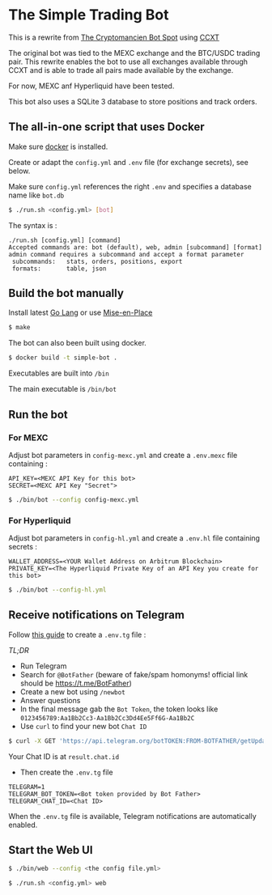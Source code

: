 # The Simple Trading Bot

This is a rewrite from [The Cryptomancien Bot Spot](https://github.com/cryptomancien/bot-spot) using [CCXT](https://github.com/ccxt/ccxt)

The original bot was tied to the MEXC exchange and the BTC/USDC trading pair.
This rewrite enables the bot to use all exchanges available through CCXT and is able to trade all pairs made available by the exchange.

For now, MEXC anf Hyperliquid have been tested.

This bot also uses a SQLite 3 database to store positions and track orders.

## The all-in-one script that uses Docker

Make sure [docker](https://www.docker.com/get-started/) is installed.

Create or adapt the `config.yml` and `.env` file (for exchange secrets), see below.

Make sure `config.yml` references the right `.env` and specifies a database name like `bot.db`

```bash
$ ./run.sh <config.yml> [bot]
```

The syntax is :

```
./run.sh [config.yml] [command]
Accepted commands are: bot (default), web, admin [subcommand] [format]
admin command requires a subcommand and accept a format parameter
 subcommands:   stats, orders, positions, export
 formats:       table, json
```

## Build the bot manually

Install latest [Go Lang](https://go.dev/learn/) or use [Mise-en-Place](https://mise.jdx.dev/)

```bash
$ make
```

The bot can also been built using docker.

```bash
$ docker build -t simple-bot .
```

Executables are built into `/bin`

The main executable is `/bin/bot`

## Run the bot

### For MEXC

Adjust bot parameters in `config-mexc.yml` and create a `.env.mexc` file containing :

```env
API_KEY=<MEXC API Key for this bot>
SECRET=<MEXC API Key "Secret">
```

```bash
$ ./bin/bot --config config-mexc.yml
```

### For Hyperliquid

Adjust bot parameters in `config-hl.yml` and create a `.env.hl` file containing secrets :

```env
WALLET_ADDRESS=<YOUR Wallet Address on Arbitrum Blockchain>
PRIVATE_KEY=<The Hyperliquid Private Key of an API Key you create for this bot>
```

```bash
$ ./bin/bot --config-hl.yml
```

## Receive notifications on Telegram

Follow [this guide](https://dev.to/climentea/push-notifications-from-server-with-telegram-bot-api-32b3) to create a `.env.tg` file :

*TL;DR*

* Run Telegram
* Search for `@BotFather` (beware of fake/spam homonyms! official link should be https://t.me/BotFather)
* Create a new bot using `/newbot`
* Answer questions
* In the final message gab the `Bot Token`, the token looks like `0123456789:Aa1Bb2Cc3-Aa1Bb2Cc3Dd4Ee5Ff6G-Aa1Bb2C`
* Use `curl` to find your new bot `Chat ID`

```bash
$ curl -X GET 'https://api.telegram.org/botTOKEN:FROM-BOTFATHER/getUpdates`
```
Your Chat ID is at `result.chat.id`

* Then create the `.env.tg` file

```env
TELEGRAM=1
TELEGRAM_BOT_TOKEN=<Bot token provided by Bot Father>
TELEGRAM_CHAT_ID=<Chat ID>
```

When the `.env.tg` file is available, Telegram notifications are automatically enabled.

## Start the Web UI

```bash
$ ./bin/web --config <the config file.yml>
```

```bash
$ ./run.sh <config.yml> web
```